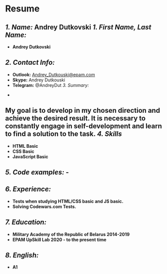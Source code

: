 # Resume

*1. Name:*  Andrey Dutkovski
*1. First Name, Last Name:*  
-
  * **Andrey Dutkovski**

*2. Contact Info:*  
- 
  * **Outlook:** Andrey_Dutkouski@epam.com
  * **Skype:** Andrey Dutkouski
  * **Telegram:** @AndreyDut
*3. Summary:*
-
My goal is to develop in my chosen direction and achieve the desired result. It is necessary to constantly engage in self-development and learn to find a solution to the task.
*4. Skills*
-
  * **HTML Basic**
  * **CSS Basic**
  * **JavaScript Basic**

*5. Code examples:* -
-
*6. Experience:*
-
  * **Tests when studying HTML/CSS basic and JS basic.**
  * **Solving Codewars.com Tests.**

*7. Education:*
-
  * **Military Academy of the Republic of Belarus 2014-2019**
  * **EPAM UpSkill Lab 2020 - to the present time**

*8. English:*
-
  * **A1**